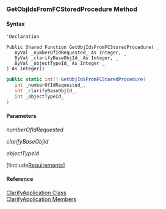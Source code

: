 ﻿### GetObjIdsFromFCStoredProcedure Method

#### Syntax

```vbnet
'Declaration

Public Shared Function GetObjIdsFromFCStoredProcedure( _
   ByVal _numberOfIdRequested_ As Integer, _
   ByVal _clarifyBaseObjId_ As Integer, _
   ByVal _objectTypeId_ As Integer _
) As Integer()
```

```csharp
public static int[] GetObjIdsFromFCStoredProcedure( 
   int _numberOfIdRequested_,
   int _clarifyBaseObjId_,
   int _objectTypeId_
)
```

#### Parameters

_numberOfIdRequested_

_clarifyBaseObjId_

_objectTypeId_

[!include[Requirements](../partials/requirements.md)]

#### Reference

[ClarifyApplication Class](fcSDK~FChoice.Foundation.Clarify.ClarifyApplication.md)  
[ClarifyApplication Members](fcSDK~FChoice.Foundation.Clarify.ClarifyApplication_members.md)
